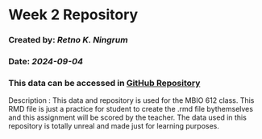 
# Week 2 Repository

### Created by: _Retno K. Ningrum_

### Date: _2024-09-04_

### This data can be accessed in [GitHub Repository](https://github.com/OCN-682-UH/Ningrum.git)

Description : This data and repository is used for the MBIO 612 class. This RMD file is just a practice for student to create the .rmd file bythemselves and this assignment will be scored by the teacher. The data used in this repository is totally unreal and made just for learning purposes.